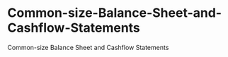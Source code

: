 # Common-size-Balance-Sheet-and-Cashflow-Statements
Common-size Balance Sheet and Cashflow Statements
